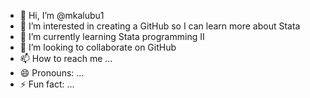 - 👋 Hi, I’m @mkalubu1
- 👀 I’m interested in creating a GitHub so I can learn more about Stata
- 🌱 I’m currently learning Stata programming II
- 💞️ I’m looking to collaborate on GitHub
- 📫 How to reach me ...
- 😄 Pronouns: ...
- ⚡ Fun fact: ...

<!---
mkalubu1/mkalubu1 is a ✨ special ✨ repository because its `README.md` (this file) appears on your GitHub profile.
You can click the Preview link to take a look at your changes.
--->
